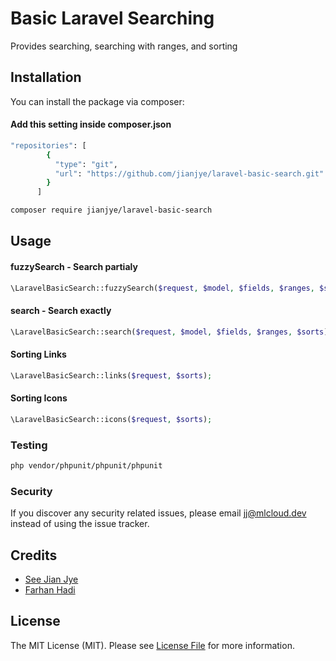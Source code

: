 # Basic Laravel Searching

Provides searching, searching with ranges, and sorting

## Installation

You can install the package via composer:
#### Add this setting inside composer.json
```bash
"repositories": [
        {
          "type": "git",
          "url": "https://github.com/jianjye/laravel-basic-search.git"
        }
      ]
```

```bash
composer require jianjye/laravel-basic-search
```

## Usage

#### fuzzySearch - Search partialy
``` php
\LaravelBasicSearch::fuzzySearch($request, $model, $fields, $ranges, $sorts);
```

#### search - Search exactly
``` php
\LaravelBasicSearch::search($request, $model, $fields, $ranges, $sorts);
```

#### Sorting Links
``` php
\LaravelBasicSearch::links($request, $sorts);
```

#### Sorting Icons
``` php
\LaravelBasicSearch::icons($request, $sorts);
```

### Testing

``` bash
php vendor/phpunit/phpunit/phpunit
```


### Security

If you discover any security related issues, please email jj@mlcloud.dev instead of using the issue tracker.

## Credits

- [See Jian Jye](https://github.com/jianjye)
- [Farhan Hadi](https://github.com/xitox97)

## License

The MIT License (MIT). Please see [License File](LICENSE.md) for more information.

